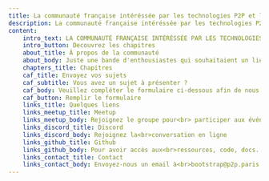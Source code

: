 ```yaml
---
title: La communauté française intéréssée par les technologies P2P et la Cryptographie
description: La communauté française intéréssée par les technologies P2P et la Cryptographie
content:
    intro_text: LA COMMUNAUTÉ FRANÇAISE INTÉRÉSSÉE PAR LES TECHNOLOGIES P2P ET LA CRYPTOGRAPHIE
    intro_button: Decouvrez les chapitres
    about_title: À propos de la communauté
    about_body: Juste une bande d'enthousiastes qui souhaitaient un lieu pour discuter, échanger sur les dernières actualités et partager leurs idées autour des technologies P2P et Cryptographie à Paris
    chapters_title: Chapitres
    caf_title: Envoyez vos sujets
    caf_subtitle: Vous avez un sujet à présenter ?
    caf_body: Veuillez compléter le formulaire ci-dessous afin de nous en dire plus sur votre idée
    caf_button: Remplir le formulaire
    links_title: Quelques liens
    links_meetup_title: Meetup
    links_meetup_body: Rejoignez le groupe pour<br> participer aux événements
    links_discord_title: Discord
    links_discord_body: Rejoignez la<br>conversation en ligne
    links_github_title: Github
    links_github_body: Pour avoir accès aux<br>ressources, code, docs...
    links_contact_title: Contact
    links_contact_body: Envoyez-nous un email à<br>bootstrap@p2p.paris
---
```



